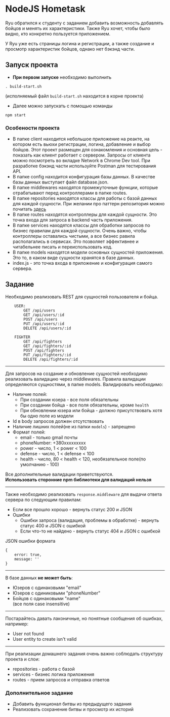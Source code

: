 # NodeJS Hometask

Ryu обратился к студенту с заданием добавить возможность добавлять бойцов и менять их характеристики. Также Ryu хочет, чтобы было видно, кто конкретно пользуется приложением.

У Ryu уже есть страницы логина и регистрации, а также создание и просмотр характеристик бойцов, однако нет бэкэнд части.

## Запуск проекта
* **При первом запуске** необходимо выполнить 
```
. build-start.sh
```
(исполняемый файл `build-start.sh` находится в корне проекта)
* Далее можно запускать с помощью команды
```
npm start
```

### Особености проекта
* В папке client находится небольшое приложение на реакте, на котором есть вьюхи регистрации, логина, добавление и выбор бойцов. Этот проект размещен для ознакомления и основная цель - показать как клиент работает с сервером. Запросы от клиента можно посмотреть во вкладке Network в Chrome Dev tool. При разработке бэкэнд части используйте Postman для тестирования API.
* В папке config находится конфигурация базы данных. В качестве базы данных выступает файл database.json.
* В папке middlewares находятся промежуточные функции, которые отрабатывают перед контроллерами в папке routes.
* В папке repositories находятся классы для работы с базой данных для каждой сущности. При желании про паттерн репозитория можно почитать <a href="https://habr.com/ru/post/248505/" traget="_blank">здесь</a> 
* В папке routes находятся контроллеры для каждой сущности. Это точка входа для запроса в backend часть приложения.
* В папке services находятся классы для обработки запросов по бизнес правилам для каждой сущности. Очень важно, чтобы контроллеры оставались чистыми, а все бизнес равила располагались в сервисах. Это позволяет эффективнее и читабельнее писать и переиспользовать код.
* В папке models находятся модели основных сущностей приложения. Это то, в каком виде сущности хранятся в базе данных.
* index.js - это точка входа в приложение и конфигурация самого сервера.

## Задание

Необходимо реализовать REST для сущностей пользователя и бойца.
```
    USER:
        GET /api/users
        GET /api/users/:id
        POST /api/users
        PUT /api/users/:id
        DELETE /api/users/:id

    FIGHTER
        GET /api/fighters
        GET /api/fighters/:id
        POST /api/fighters
        PUT /api/fighters/:id
        DELETE /api/fighters/:id
```
___

Для запросов на создание и обновление сущностей необходимо реализовать валидацию через middlewares. Правила валидации определяются сущностями, в папке models. Валидировать необходимо:

* Наличие полей:
    * При создании юзера - все поля обязательны
    * При создании бойца - все поля обязательны, кроме `health`
    * При обновлении юзера или бойца - должно присутствовать хотя бы одно поле из модели
* Id в body запросов должен отсутствовать
* Наличие лишних полей(не из папки `models`) - запрещено
* Формат полей: 
    * email - только gmail почты
    * phoneNumber: +380xxxxxxxxx
    * power - число, 1 < power < 100
    * defense - число, 1 < defense < 100
    * health - число, 80 < health < 120, необязательное поле(по умолчанию - 100)

Все дополнительные валидации приветствуются.  
**Использовать сторонние npm библиотеки для валидаций нельзя**
___

Также необходимо реализовать `response.middleware` для выдачи ответа сервера по следующим правилам:

* Если все прошло хорошо - вернуть статус 200 и JSON
* Ошибки
    * Ошибки запроса (валидация, проблемы в обработке) - вернуть статус 400 и JSON с ошибкой
    * Если что-то не найдено - вернуть статус 404 и JSON с ошибкой

JSON ошибки формата

```
{
    error: true,
    message: ''
}
```
___

В базе данных **не может быть**:
* Юзеров с одинаковыми "email"
* Юзеров с одиниковыми "phoneNumber"
* Бойцов с одинаковыми "name"  
(все поля case insensitive)
___

Постарайтесь давать лаконичные, но понятные сообщения об ошибках, например:
* User not found
* User entity to create isn't valid
___

При реализации домашнего задания очень важно соблюдать структуру проекта и слои:
* repositories - работа с базой
* services - бизнес логика приложения
* routes - прием запросов и отправка ответов

### Дополнительное задание
* Добавить функционал битвы из предыдущего задания
* Реализовать сохранение битвы и просмотр их историй
